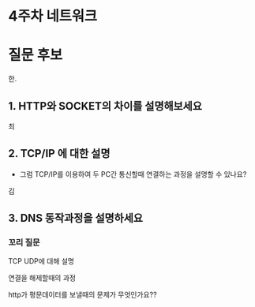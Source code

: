 # 4주차 네트워크



# 질문 후보

한.

## 1. HTTP와 SOCKET의 차이를 설명해보세요

최

## 2. TCP/IP 에 대한 설명

- 그럼 TCP/IP를 이용하여 두 PC간 통신할때 연결하는 과정을 설명할 수 있나요?

김

## 3. DNS 동작과정을 설명하세요





### 꼬리 질문

TCP UDP에 대해 설명

연결을 해제할때의 과정

http가 평문데이터를 보낼때의 문제가 무엇인가요??